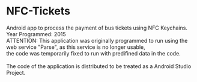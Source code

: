 # NFC-Tickets
Android app to process the payment of bus tickets using NFC Keychains. <br/>
Year Programmed: 2015 <br/>
ATTENTION: This application was originally programmed to run using the web service "Parse", as this service is no longer usable, <br/>
the code was temporarily fixed to run with predifined data in the code. <br/>
<br/>
The code of the application is distributed to be treated as a Android Studio Project. <br/>

